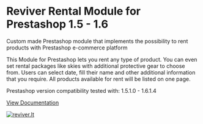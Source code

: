 # Reviver Rental Module for Prestashop 1.5 - 1.6
Custom made Prestashop module that implements the possibility to rent products with Prestashop e-commerce platform

This Module for Prestashop lets you rent any type of product. You can even set rental packages like skies with additional protective gear to choose from. Users can select date, fill their name and other additional information that you require. All products available for rent will be listed on one page.

Prestashop version compatibility tested with: 1.5.1.0 - 1.6.1.4

[View Documentation](https://prestashop-rental-module.reviver.lt/documentation/)

[![reviver.lt](https://reviver.lt/reviver_rental_module_prestashop_60x60.png)](https://reviver.lt/reviver-rental-plugin-for-prestashop/)
